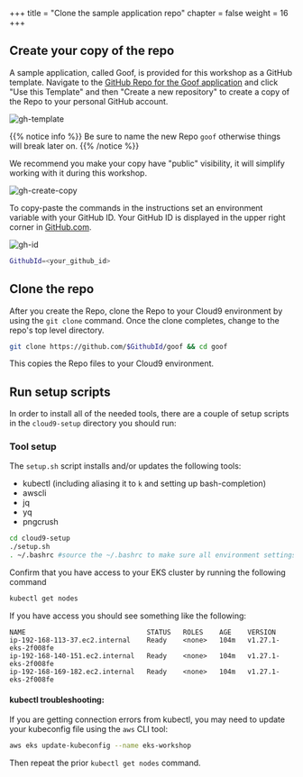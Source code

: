 +++
title = "Clone the sample application repo"
chapter = false
weight = 16
+++

## Create your copy of the repo

A sample application, called Goof, is provided for this workshop as a GitHub template. Navigate to the [GitHub Repo for the Goof application](https://github.com/snyk-partners/goof) and click "Use this Template" and then "Create a new repository" to create a copy of the Repo to your personal GitHub account. 


![gh-template](/images/gh-use-template.png)

{{% notice info %}}
Be sure to name the new Repo `goof` otherwise things will break later on.
{{% /notice %}}

We recommend you make your copy have "public" visibility, it will simplify working with it during this workshop.

![gh-create-copy](/images/gh-create-copy.png)

To copy-paste the commands in the instructions set an environment variable with your GitHub ID. Your GitHub ID is displayed in the upper right corner in [GitHub.com](github.com).

![gh-id](/images/gh-id.png)

```sh
GithubId=<your_github_id>
```

## Clone the repo
After you create the Repo, clone the Repo to your Cloud9 environment by using the `git clone` command. Once the clone completes, change to the repo's top level directory. 

```sh
git clone https://github.com/$GithubId/goof && cd goof
```

This copies the Repo files to your Cloud9 environment. 

## Run setup scripts
In order to install all of the needed tools, there are a couple of setup scripts in the `cloud9-setup` directory you should run:

### Tool setup
The `setup.sh` script installs and/or updates the following tools:

* kubectl (including aliasing it to `k` and setting up bash-completion)
* awscli
* jq
* yq
* pngcrush

```sh
cd cloud9-setup
./setup.sh
. ~/.bashrc #source the ~/.bashrc to make sure all environment settings are in place
```

Confirm that you have access to your EKS cluster by running the following command

```sh
kubectl get nodes
```

If you have access you should see something like the following:

```
NAME                              STATUS   ROLES    AGE    VERSION
ip-192-168-113-37.ec2.internal    Ready    <none>   104m   v1.27.1-eks-2f008fe
ip-192-168-140-151.ec2.internal   Ready    <none>   104m   v1.27.1-eks-2f008fe
ip-192-168-169-182.ec2.internal   Ready    <none>   104m   v1.27.1-eks-2f008fe
```

#### kubectl troubleshooting:
If you are getting connection errors from kubectl, you may need to update your kubeconfig file using the `aws` CLI tool:
      
```sh
aws eks update-kubeconfig --name eks-workshop
```
Then repeat the prior `kubectl get nodes` command.
